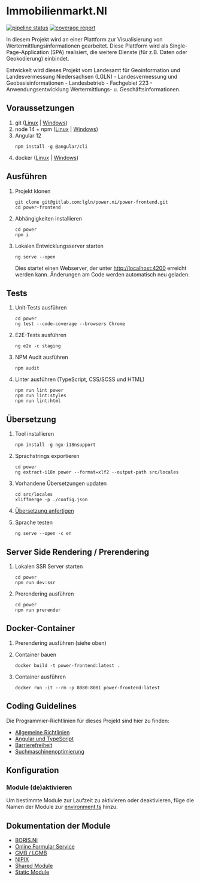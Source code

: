 # Immobilienmarkt.NI

[![pipeline status](https://gitlab.com/lgln/power.ni/power-frontend/badges/dev/pipeline.svg)](https://gitlab.com/lgln/power.ni/power-frontend/-/commits/dev)
[![coverage report](https://gitlab.com/lgln/power.ni/power-frontend/badges/dev/coverage.svg)](https://gitlab.com/lgln/power.ni/power-frontend/-/commits/dev)

In diesem Projekt wird an einer Plattform zur Visualisierung von Wertermittlungsinformationen gearbeitet.
Diese Plattform wird als Single-Page-Application (SPA) realisiert, die weitere Dienste (für z.B. Daten oder
Geokodierung) einbindet.

Entwickelt wird dieses Projekt vom Landesamt für Geoinformation und Landesvermessung Niedersachsen (LGLN) - Landesvermessung und Geobasisinformationen - Landesbetrieb - Fachgebiet 223 - Anwendungsentwicklung Wertermittlungs- u. Geschäftsinformationen.

## Voraussetzungen

1. git ([Linux](https://wiki.ubuntuusers.de/Git/) | [Windows](https://git-scm.com/))
2. node 14 + npm ([Linux](https://wiki.ubuntuusers.de/Node.js/) | [Windows](https://nodejs.org/en/))
4. Angular 12
   ```
   npm install -g @angular/cli
   ```
5. docker ([Linux](https://docs.docker.com/engine/install/ubuntu/) | [Windows](https://docs.docker.com/docker-for-windows/install/))

## Ausführen

1. Projekt klonen
   ```
   git clone git@gitlab.com:lgln/power.ni/power-frontend.git
   cd power-frontend
   ```

2. Abhängigkeiten installieren
   ```
   cd power
   npm i
   ```

3. Lokalen Entwicklungsserver starten
   ```
   ng serve --open
   ```
   Dies startet einen Webserver, der unter [http://localhost:4200](http://localhost:4200) erreicht werden kann. Änderungen am Code werden automatisch neu geladen.

## Tests

1. Unit-Tests ausführen
   ```
   cd power
   ng test --code-coverage --browsers Chrome
   ```

2. E2E-Tests ausführen
   ```
   ng e2e -c staging
   ```

3. NPM Audit ausführen
   ```
   npm audit
   ```

4. Linter ausführen (TypeScript, CSS/SCSS und HTML)
   ```
   npm run lint power
   npm run lint:styles
   npm run lint:html
   ```

## Übersetzung

1. Tool installieren
   ```
   npm install -g ngx-i18nsupport
   ```

2. Sprachstrings exportieren
   ```
   cd power
   ng extract-i18n power --format=xlf2 --output-path src/locales
   ```

3. Vorhandene Übersetzungen updaten
   ```
   cd src/locales
   xliffmerge -p ./config.json
   ```

4. [Übersetzung anfertigen](https://martinroob.github.io/tiny-translator/de/#/home)

5. Sprache testen
   ```
   ng serve --open -c en
   ```

## Server Side Rendering / Prerendering

1. Lokalen SSR Server starten
   ```
   cd power
   npm run dev:ssr
   ```

2. Prerendering ausführen
   ```
   cd power
   npm run prerender
   ```

## Docker-Container

1. Prerendering ausführen (siehe oben)

2. Container bauen
   ```
   docker build -t power-frontend:latest .
   ```

3. Container ausführen
   ```
   docker run -it --rm -p 8080:8081 power-frontend:latest
   ```

## Coding Guidelines
Die Programmier-Richtlinien für dieses Projekt sind hier zu finden:
- [Allgemeine Richtlinien](https://gitlab.com/lgln/power.ni/coding-guidelines/allgemein)
- [Angular und TypeScript](https://gitlab.com/lgln/power.ni/coding-guidelines/angular-frontend)
- [Barrierefreiheit](https://gitlab.com/lgln/power.ni/coding-guidelines/accessibility)
- [Suchmaschinenoptimierung](https://gitlab.com/lgln/power.ni/coding-guidelines/seo)

## Konfiguration

### Module (de)aktivieren
Um bestimmte Module zur Laufzeit zu aktivieren oder deaktivieren, füge die Namen der Module zur [environment.ts](power/src/environments/environment.ts) hinzu.

## Dokumentation der Module

- [BORIS.NI](power/src/app/bodenrichtwert/README.md)
- [Online Formular Service](power/src/app/fragebogen/README.md)
- [GMB / LGMB](power/src/app/gmb/README.md)
- [NIPIX](power/src/app/immobilien/README.md)
- [Shared Module](power/src/app/shared/README.md)
- [Static Module](power/src/app/static/README.md)
